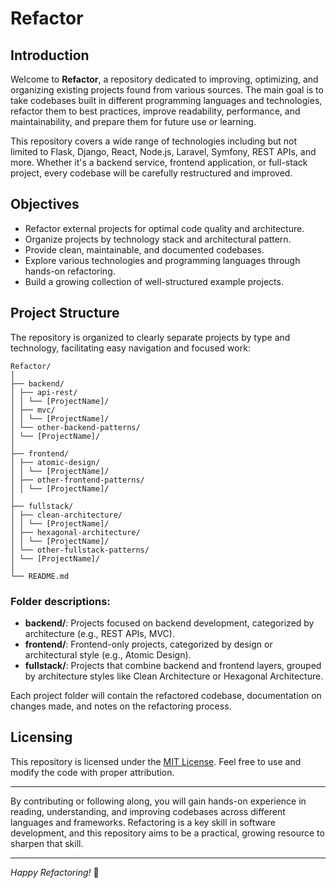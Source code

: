 # Refactor

## Introduction

Welcome to **Refactor**, a repository dedicated to improving, optimizing, and organizing existing projects found from various sources. The main goal is to take codebases built in different programming languages and technologies, refactor them to best practices, improve readability, performance, and maintainability, and prepare them for future use or learning.

This repository covers a wide range of technologies including but not limited to Flask, Django, React, Node.js, Laravel, Symfony, REST APIs, and more. Whether it's a backend service, frontend application, or full-stack project, every codebase will be carefully restructured and improved.

## Objectives

- Refactor external projects for optimal code quality and architecture.
- Organize projects by technology stack and architectural pattern.
- Provide clean, maintainable, and documented codebases.
- Explore various technologies and programming languages through hands-on refactoring.
- Build a growing collection of well-structured example projects.

## Project Structure

The repository is organized to clearly separate projects by type and technology, facilitating easy navigation and focused work:

```text
Refactor/
│
├── backend/
│ ├── api-rest/
│ │ └── [ProjectName]/
│ ├── mvc/
│ │ └── [ProjectName]/
│ └── other-backend-patterns/
│ └── [ProjectName]/
│
├── frontend/
│ ├── atomic-design/
│ │ └── [ProjectName]/
│ ├── other-frontend-patterns/
│ │ └── [ProjectName]/
│
├── fullstack/
│ ├── clean-architecture/
│ │ └── [ProjectName]/
│ ├── hexagonal-architecture/
│ │ └── [ProjectName]/
│ └── other-fullstack-patterns/
│ └── [ProjectName]/
│
└── README.md
```

### Folder descriptions:

- **backend/**: Projects focused on backend development, categorized by architecture (e.g., REST APIs, MVC).
- **frontend/**: Frontend-only projects, categorized by design or architectural style (e.g., Atomic Design).
- **fullstack/**: Projects that combine backend and frontend layers, grouped by architecture styles like Clean Architecture or Hexagonal Architecture.

Each project folder will contain the refactored codebase, documentation on changes made, and notes on the refactoring process.

## Licensing

This repository is licensed under the [MIT License](LICENSE). Feel free to use and modify the code with proper attribution.

---

By contributing or following along, you will gain hands-on experience in reading, understanding, and improving codebases across different languages and frameworks. Refactoring is a key skill in software development, and this repository aims to be a practical, growing resource to sharpen that skill.

---

_Happy Refactoring!_ 🚀
